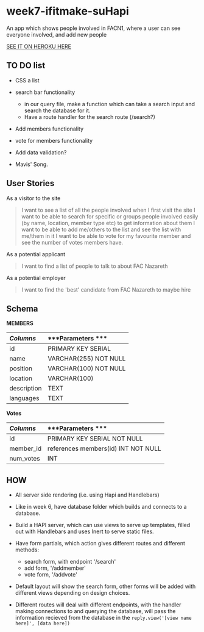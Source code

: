 # week7-ifitmake-suHapi
An app which shows people involved in FACN1, where a user can see everyone involved, and add new people

[SEE IT ON HEROKU HERE](https://secret-gorge-99094.herokuapp.com/)

## TO DO list

- CSS a list
- search bar functionality
  - in our query file, make a function which can take a search input and search the database for it.
  - Have a route handler for the search route (/search?)
- Add members functionality

- vote for members functionality

- Add data validation?

- Mavis' Song.


## User Stories

As a visitor to the site

> I want to see a list of all the people involved when I first visit the site
> I want to be able to search for specific or groups people involved easily (by name, location, member type etc) to get information about them
> I want to be able to add me/others to the list and see the list with me/them in it
> I want to be able to vote for my favourite member and see the number of votes members have.

As a potential applicant

> I want to find a list of people to talk to about FAC Nazareth

As a potential employer

> I want to find the 'best' candidate from FAC Nazareth to maybe hire

## Schema
**MEMBERS**

| ***Columns***  | ***Parameters  ***   |
| :------------- | :------------------  |
|       id       |  PRIMARY KEY SERIAL  |
|      name      | VARCHAR(255) NOT NULL|
|    position    | VARCHAR(100) NOT NULL|
|      location  |     VARCHAR(100)     |
|   description  |         TEXT         |
|    languages   |         TEXT         |

**Votes**

| ***Columns***  |        ***Parameters  ***           |
| :------------- |           :-------------            |
|       id       |    PRIMARY KEY SERIAL NOT NULL      |
|    member_id   | references members(id) INT NOT NULL |
|    num_votes   |              INT                    |

## HOW

- All server side rendering (i.e. using Hapi and Handlebars)

- Like in week 6, have database folder which builds and connects to a database.

- Build a HAPI server, which can use views to serve up templates, filled out with Handlebars and uses Inert to serve static files.

- Have form partials, which action gives different routes and different methods:
  - search form, with endpoint '/search'
  - add form, '/addmember'
  - vote form, '/addvote'

- Default layout will show the search form, other forms will be added with different views depending on design choices.

- Different routes will deal with different endpoints, with the handler making connections to and querying the database, will pass the information recieved from the database in the ``` reply.view('[view name here]', [data here]) ```
